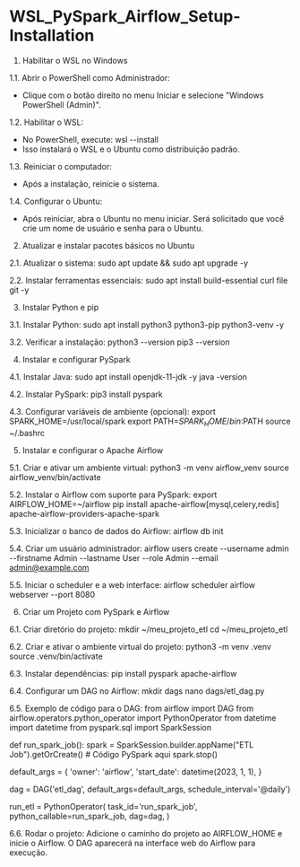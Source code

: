 # WSL_PySpark_Airflow_Setup-Installation

1. Habilitar o WSL no Windows

1.1. Abrir o PowerShell como Administrador:
- Clique com o botão direito no menu Iniciar e selecione "Windows PowerShell (Admin)".

1.2. Habilitar o WSL:
- No PowerShell, execute:
  wsl --install
- Isso instalará o WSL e o Ubuntu como distribuição padrão.

1.3. Reiniciar o computador:
- Após a instalação, reinicie o sistema.

1.4. Configurar o Ubuntu:
- Após reiniciar, abra o Ubuntu no menu iniciar. Será solicitado que você crie um nome de usuário e senha para o Ubuntu.

2. Atualizar e instalar pacotes básicos no Ubuntu

2.1. Atualizar o sistema:
  sudo apt update && sudo apt upgrade -y

2.2. Instalar ferramentas essenciais:
  sudo apt install build-essential curl file git -y

3. Instalar Python e pip

3.1. Instalar Python:
  sudo apt install python3 python3-pip python3-venv -y

3.2. Verificar a instalação:
  python3 --version
  pip3 --version

4. Instalar e configurar PySpark

4.1. Instalar Java:
  sudo apt install openjdk-11-jdk -y
  java -version

4.2. Instalar PySpark:
  pip3 install pyspark

4.3. Configurar variáveis de ambiente (opcional):
  export SPARK_HOME=/usr/local/spark
  export PATH=$SPARK_HOME/bin:$PATH
  source ~/.bashrc

5. Instalar e configurar o Apache Airflow

5.1. Criar e ativar um ambiente virtual:
  python3 -m venv airflow_venv
  source airflow_venv/bin/activate

5.2. Instalar o Airflow com suporte para PySpark:
  export AIRFLOW_HOME=~/airflow
  pip install apache-airflow[mysql,celery,redis] apache-airflow-providers-apache-spark

5.3. Inicializar o banco de dados do Airflow:
  airflow db init

5.4. Criar um usuário administrador:
  airflow users create       --username admin       --firstname Admin       --lastname User       --role Admin       --email admin@example.com

5.5. Iniciar o scheduler e a web interface:
  airflow scheduler
  airflow webserver --port 8080

6. Criar um Projeto com PySpark e Airflow

6.1. Criar diretório do projeto:
  mkdir ~/meu_projeto_etl
  cd ~/meu_projeto_etl

6.2. Criar e ativar o ambiente virtual do projeto:
  python3 -m venv .venv
  source .venv/bin/activate

6.3. Instalar dependências:
  pip install pyspark apache-airflow

6.4. Configurar um DAG no Airflow:
  mkdir dags
  nano dags/etl_dag.py

6.5. Exemplo de código para o DAG:
  from airflow import DAG
  from airflow.operators.python_operator import PythonOperator
  from datetime import datetime
  from pyspark.sql import SparkSession

  def run_spark_job():
      spark = SparkSession.builder.appName("ETL Job").getOrCreate()
      # Código PySpark aqui
      spark.stop()

  default_args = {
      'owner': 'airflow',
      'start_date': datetime(2023, 1, 1),
  }

  dag = DAG('etl_dag', default_args=default_args, schedule_interval='@daily')

  run_etl = PythonOperator(
      task_id='run_spark_job',
      python_callable=run_spark_job,
      dag=dag,
  )

6.6. Rodar o projeto:
  Adicione o caminho do projeto ao AIRFLOW_HOME e inicie o Airflow.
  O DAG aparecerá na interface web do Airflow para execução.
